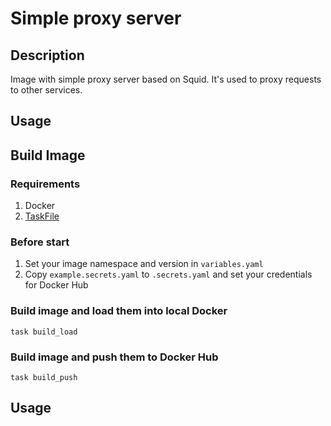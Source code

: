 # Simple proxy server

## Description
Image with simple proxy server based on Squid. It's used to proxy requests to other services.

## Usage

## Build Image

### Requirements
1. Docker
2. [TaskFile](https://taskfile.dev/#/installation)

### Before start
1. Set your image namespace and version in `variables.yaml`
2. Copy `example.secrets.yaml` to `.secrets.yaml` and set your credentials for Docker Hub

### Build image and load them into local Docker

```shell
task build_load
```

### Build image and push them to Docker Hub

```shell
task build_push
```

## Usage
